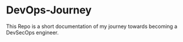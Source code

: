 # DevOps-Journey
This Repo is a short documentation of my journey towards becoming a DevSecOps engineer.
